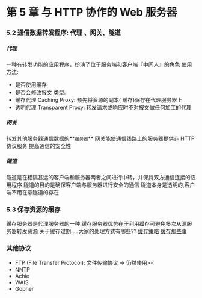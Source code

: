 # 第 5 章 与 HTTP 协作的 Web 服务器
### 5.2 通信数据转发程序: 代理 、网关、隧道
##### 代理
一种有转发功能的应用程序，扮演了位于服务端和客户端『中间人』的角色
使用方法:
- 是否使用缓存
- 是否会修改报文
类型:
- 缓存代理 Caching Proxy: 预先将资源的副本( 缓存)保存在代理服务器上
- 透明代理 Transparent Proxy: 转发请求或响应时不对报文做任何加工的代理
##### 网关
转发其他服务器通信数据的**`服务器`**
网关能使通信线路上的服务器提供非 HTTP 协议服务
提高通信的安全性
##### 隧道
隧道是在相隔甚远的客户端和服务器两者之间进行中转，并保持双方通信连接的应用程序
隧道的目的是确保客户端与服务器进行安全的通信
隧道本身是透明的,客户端不用在意隧道的存在
### 5.3 保存资源的缓存
缓存服务器是代理服务器的一种
缓存服务器优势在于利用缓存可避免多次从源服务器转发资源
关于缓存过期.....大家的处理方式有哪些?? [缓存策略](http://imweb.io/topic/55c6f9bac222e3af6ce235b9) [缓存那些事](https://tech.meituan.com/cache_about.html)
### 其他协议
- FTP (File Transfer Protocol): 文件传输协议 => 仍然使用><
- NNTP
- Achie 
- WAIS
- Gopher




